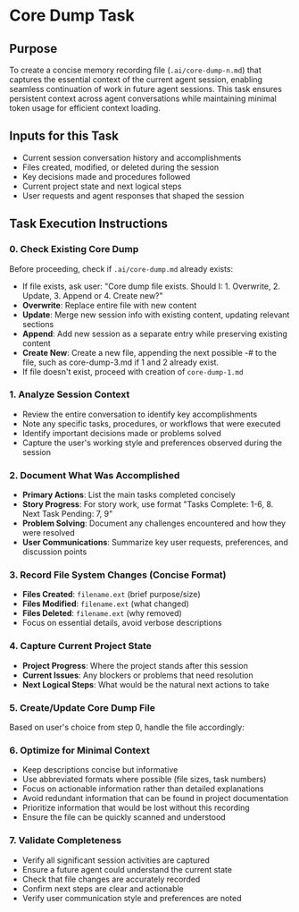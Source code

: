 # Core Dump Task

## Purpose

To create a concise memory recording file (`.ai/core-dump-n.md`) that captures the essential context of the current agent session, enabling seamless continuation of work in future agent sessions. This task ensures persistent context across agent conversations while maintaining minimal token usage for efficient context loading.

## Inputs for this Task

- Current session conversation history and accomplishments
- Files created, modified, or deleted during the session
- Key decisions made and procedures followed
- Current project state and next logical steps
- User requests and agent responses that shaped the session

## Task Execution Instructions

### 0. Check Existing Core Dump

Before proceeding, check if `.ai/core-dump.md` already exists:

- If file exists, ask user: "Core dump file exists. Should I: 1. Overwrite, 2. Update, 3. Append or 4. Create new?"
- **Overwrite**: Replace entire file with new content
- **Update**: Merge new session info with existing content, updating relevant sections
- **Append**: Add new session as a separate entry while preserving existing content
- **Create New**: Create a new file, appending the next possible -# to the file, such as core-dump-3.md if 1 and 2 already exist.
- If file doesn't exist, proceed with creation of `core-dump-1.md`

### 1. Analyze Session Context

- Review the entire conversation to identify key accomplishments
- Note any specific tasks, procedures, or workflows that were executed
- Identify important decisions made or problems solved
- Capture the user's working style and preferences observed during the session

### 2. Document What Was Accomplished

- **Primary Actions**: List the main tasks completed concisely
- **Story Progress**: For story work, use format "Tasks Complete: 1-6, 8. Next Task Pending: 7, 9"
- **Problem Solving**: Document any challenges encountered and how they were resolved
- **User Communications**: Summarize key user requests, preferences, and discussion points

### 3. Record File System Changes (Concise Format)

- **Files Created**: `filename.ext` (brief purpose/size)
- **Files Modified**: `filename.ext` (what changed)
- **Files Deleted**: `filename.ext` (why removed)
- Focus on essential details, avoid verbose descriptions

### 4. Capture Current Project State

- **Project Progress**: Where the project stands after this session
- **Current Issues**: Any blockers or problems that need resolution
- **Next Logical Steps**: What would be the natural next actions to take

### 5. Create/Update Core Dump File

Based on user's choice from step 0, handle the file accordingly:

### 6. Optimize for Minimal Context

- Keep descriptions concise but informative
- Use abbreviated formats where possible (file sizes, task numbers)
- Focus on actionable information rather than detailed explanations
- Avoid redundant information that can be found in project documentation
- Prioritize information that would be lost without this recording
- Ensure the file can be quickly scanned and understood

### 7. Validate Completeness

- Verify all significant session activities are captured
- Ensure a future agent could understand the current state
- Check that file changes are accurately recorded
- Confirm next steps are clear and actionable
- Verify user communication style and preferences are noted
